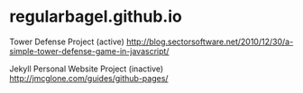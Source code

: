 # regularbagel.github.io

Tower Defense Project (active)
http://blog.sectorsoftware.net/2010/12/30/a-simple-tower-defense-game-in-javascript/


Jekyll Personal Website Project (inactive)
http://jmcglone.com/guides/github-pages/
